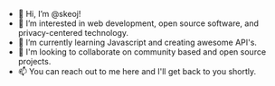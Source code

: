 - 👋 Hi, I’m @skeoj!
- 👀 I’m interested in web development, open source software, and privacy-centered technology.
- 🌱 I’m currently learning Javascript and creating awesome API's.
- 💞️ I'm looking to collaborate on community based and open source projects.
- 📫 You can reach out to me here and I'll get back to you shortly.

<!---
skojr/skojr is a ✨ special ✨ repository because its `README.md` (this file) appears on your GitHub profile.
You can click the Preview link to take a look at your changes.
--->
